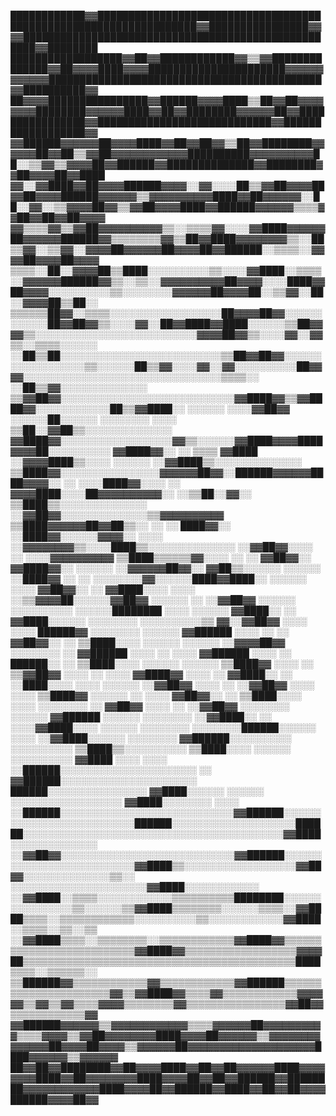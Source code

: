 ████████████▓▓██████████████████████████████████████████████████████████████████▓▓████████████████▓▓▓▓████████████████████████████████████████████████████▓▓████████
██████████████████▓▓██▓▓████████████▓▓▒▒▓▓██████████████▓▓██▓▓▓▓████▓▓▓▓██████████████████████▓▓▓▓▓▓▓▓▓▓▓▓████████████████████████████████████████████▓▓██████████▓▓
██▓▓▓▓████████████████▓▓██████▓▓▓▓████▒▒██▓▓██▓▓▓▓▓▓▓▓████████▓▓▓▓▓▓████▓▓██▓▓████████▓▓▓▓▓▓██▓▓████████████████▓▓████████████████████████████▓▓██████████████████▓▓
▓▓██████▓▓▓▓▓▓██▓▓▓▓████▓▓██▓▓██▓▓▒▒██▓▓████████▓▓▓▓▓▓██▓▓██▒▒▓▓██▓▓▓▓▓▓▓▓▓▓▓▓██████████▓▓▓▓▓▓▓▓▓▓██░░▒▒▓▓▒▒▓▓▓▓██▓▓██████▓▓██████████████▓▓████████▓▓██▓▓▓▓██▓▓████
▓▓░░▓▓████▓▓██▓▓▓▓██████▓▓▓▓░░▓▓░░░░██▒▒▓▓██▓▓▓▓██▓▓██▓▓▓▓██████▓▓▓▓▓▓▒▒▓▓▓▓▓▓▓▓▓▓████▓▓██▓▓▓▓▓▓░░██░░▓▓░░▒▒▓▓▓▓██▓▓▒▒▓▓██▓▓▓▓████▓▓██████▓▓▓▓▓▓▒▒▒▒▓▓██▓▓██▓▓██▓▓▓▓
▓▓▒▒▒▒▓▓▒▒▓▓██▓▓▓▓▓▓▓▓▓▓▒▒░░▒▒▒▒▓▓░░░░▓▓████▓▓▓▓▓▓██▓▓▓▓▓▓██████▓▓▒▒▒▒▒▒▒▒▓▓▒▒██▓▓████▓▓▓▓▓▓▓▓▒▒░░██▒▒▓▓░░▒▒▓▓░░▓▓▓▓██▓▓▓▓▓▓██▓▓▓▓██▓▓██████░░▒▒▒▒░░▓▓▓▓██▓▓▓▓██▓▓▓▓
▒▒▒▒░░██░░▓▓▓▓██▒▒████░░░░░░░░░░▒▒░░░░▓▓████░░▒▒▒▒░░▓▓▓▓▓▓██████▓▓▒▒░░▒▒░░▓▓▓▓▓▓▓▓▓▓██▓▓▓▓░░░░████▓▓██▓▓▓▓░░░░░░░░░░▒▒░░░░░░░░▓▓▓▓▓▓██▓▓▓▓██░░▒▒▓▓░░██░░▓▓▓▓██▒▒██░░
▒▒▒▒▒▒██▓▓░░▒▒▒▒░░░░░░░░░░░░░░░░░░██▓▓▓▓██▓▓░░░░░░░░░░░░██▓▓██▓▓▒▒░░░░▓▓░░██▓▓████▓▓████░░░░░░▒▒██▓▓▓▓▒▒░░░░░░░░░░░░░░░░░░░░░░░░░░▓▓▓▓██▓▓▒▒░░░░▓▓░░▓▓▒▒░░▒▒▒▒░░░░░░
░░██▒▒██░░░░░░░░░░░░░░░░░░░░░░░░░░▒▒██▓▓██▓▓░░░░░░░░░░░░░░░░░░▒▒░░░░░░██▒▒▓▓░░░░▓▓░░▓▓░░░░░░░░░░██▓▓▓▓░░░░░░░░░░░░░░░░░░░░░░░░░░░░░░░░▒▒▒▒░░  ░░██▒▒▓▓░░░░░░░░░░░░░░
▒▒▓▓██▓▓░░░░░░░░░░░░░░░░░░░░░░░░░░░░▓▓████▓▓▒▒▓▓████▓▓░░░░░░░░░░░░██▒▒▓▓████░░      ░░░░░░  ░░░░▓▓██▓▓  ░░░░░░██░░░░░░  ░░░░░░░░  ░░░░    ▒▒██░░▓▓██▒▒░░░░░░░░░░░░░░
▓▓████▓▓░░░░░░░░░░░░░░░░░░▓▓▒▒░░░░░░▓▓████▓▓▓▓████▓▓▓▓██░░░░░░░░░░  ▓▓████▓▓░░    ░░      ▒▒▒▒  ▓▓████  ░░▓▓▓▓████▒▒░░░░          ░░░░░░    ░░▓▓████▒▒░░░░░░░░░░░░░░
▒▒████▓▓░░░░░░░░░░░░░░░░▓▓▓▓▓▓██▓▓░░██████▓▓▓▓▓▓████▓▓▓▓░░  ░░    ░░░░████▓▓░░░░      ░░      ▓▓▓▓████░░░░██▓▓▓▓▓▓▓▓▓▓░░        ░░▒▒██░░▓▓░░  ▒▒████▒▒░░░░░░░░░░░░░░
░░▓▓██▓▓░░░░░░░░░░░░░░▒▒▓▓▓▓▓▓▓▓▓▓  ▒▒████▓▓▓▓▓▓██▓▓██▒▒░░  ░░  ░░    ████▓▓░░                ░░████▓▓░░░░░░▓▓▓▓░░  ░░░░        ░░▓▓▓▓▓▓▓▓▒▒░░░░████▒▒░░░░░░░░░░░░░░
░░▓▓██▓▓░░░░    ░░  ░░░░▓▓▓▓▓▓▓▓▓▓  ▒▒████▒▒▒▒▒▒▓▓░░░░  ░░  ░░        ▓▓██▓▓░░                  ▓▓████▓▓░░        ░░░░░░        ░░▓▓▓▓▓▓██▓▓░░  ▓▓██▒▒░░░░░░  ░░░░░░
░░████▓▓  ░░  ░░  ░░░░░░░░▓▓░░░░░░████▓▓████░░  ░░░░░░  ░░░░          ▓▓██▓▓░░        ░░        ▓▓████░░░░          ░░░░        ░░▒▒▓▓▓▓██░░░░░░▓▓██▓▓  ░░░░░░    ░░
░░▓▓██▓▓  ░░░░░░  ░░░░░░░░░░  ░░░░░░████████  ░░░░      ░░░░░░        ▓▓████░░        ░░        ▓▓████░░░░░░    ░░░░░░░░      ░░░░░░░░░░▒▒  ▓▓░░▓▓██▓▓  ░░░░    ░░░░
██████▓▓  ░░░░░░░░  ░░░░░░          ▓▓██████  ░░░░      ░░  ░░        ▓▓██▓▓░░        ░░        ▒▒████░░░░        ░░░░░░      ░░░░░░        ░░▓▓▓▓██▓▓  ░░░░░░░░  ░░
▓▓██████  ░░░░  ░░    ░░░░          ▓▓██████  ░░░░      ░░            ██████░░        ░░        ▒▒████░░░░        ░░░░░░      ░░░░░░          ▒▒████▓▓  ░░░░      ░░
▒▒▓▓██▓▓  ░░░░  ░░    ░░░░          ▓▓████▓▓  ░░░░      ░░            ▓▓████░░        ░░        ░░████░░░░          ░░░░      ░░░░░░          ░░▓▓██▓▓  ░░░░      ░░
░░▓▓██▓▓  ░░░░        ░░░░          ▒▒████▓▓  ░░░░░░    ░░  ░░░░      ▓▓██▓▓░░        ░░        ▒▒████░░░░          ░░░░      ░░░░░░░░      ░░  ▓▓██▓▓  ░░░░      ░░
░░▓▓██▓▓  ░░░░░░░░  ░░░░░░          ▓▓██████  ░░░░░░  ░░░░░░░░      ░░▓▓████░░  ░░          ░░░░▓▓████░░░░        ░░░░░░      ░░░░░░░░  ░░░░░░░░██████░░░░░░    ░░░░
░░▓▓████░░░░░░    ░░░░░░░░          ▓▓██████░░░░░░░░░░  ░░░░░░░░░░    ▒▒████▒▒░░░░░░░░░░        ▒▒████░░░░        ░░░░░░      ░░░░░░░░░░        ▓▓████  ░░░░    ░░░░
░░██████░░░░░░░░░░░░░░░░░░░░░░  ░░  ▓▓██████░░░░░░░░░░░░░░░░░░░░░░    ██████░░░░░░░░░░░░░░░░    ▓▓████░░░░░░      ░░░░░░  ░░░░░░░░░░░░░░░░░░    ▓▓████░░░░░░░░  ░░░░
░░██████░░░░░░░░░░░░░░░░░░░░░░░░░░░░▓▓██████░░░░░░░░░░░░░░░░░░░░░░░░░░██████░░░░░░░░░░░░░░░░░░░░██████░░░░░░░░░░░░░░░░░░░░░░░░░░░░░░░░░░░░░░░░░░▓▓████░░░░░░░░░░░░░░
░░▓▓██▓▓░░░░░░░░░░░░░░░░░░░░░░░░░░░░▓▓██████░░░░░░░░░░░░░░░░░░░░░░░░░░▓▓████▒▒░░░░░░░░░░░░░░░░░░▓▓██▓▓░░░░░░░░░░░░░░▒▒░░  ░░░░░░░░░░░░░░░░░░░░░░▓▓████░░░░░░░░░░░░  
░░▓▓████░░▒▒▒▒░░░░░░░░░░░░▒▒▒▒▒▒▒▒▒▒████████░░░░░░░░░░░░░░░░▒▒░░░░░░▒▒▓▓████▒▒▒▒▒▒▒▒░░░░░░▒▒▒▒░░▓▓████▒▒▒▒░░▒▒▒▒▒▒▒▒▒▒▒▒░░░░░░░░░░▒▒░░░░░░░░░░░░▓▓████░░▒▒▒▒░░▒▒░░▒▒
░░▓▓████▒▒▒▒░░▒▒▒▒▒▒▒▒░░▒▒▒▒▒▒▒▒▒▒▒▒▓▓████▓▓▒▒▒▒▒▒▒▒▒▒▒▒▒▒▒▒▒▒▒▒▒▒▒▒▒▒▓▓████▓▓▒▒▒▒▒▒▒▒▒▒▒▒▒▒▒▒▒▒▓▓▓▓██▒▒▒▒▒▒▒▒▒▒▒▒▒▒▒▒▒▒▒▒▒▒▒▒▒▒▒▒▒▒▒▒▒▒▒▒▒▒▒▒▒▒▒▒████▒▒▒▒░░▒▒▒▒▒▒░░
▒▒██████▓▓▒▒▒▒▒▒▒▒▒▒▒▒▓▓▒▒▒▒▒▒▒▒▒▒▒▒▓▓██████▒▒▒▒▒▒▒▒▒▒▒▒▒▒▒▒▒▒▒▒▒▒▓▓▒▒▓▓████▓▓▒▒▒▒▓▓▒▒▒▒▒▒▒▒▒▒▒▒▓▓▓▓▓▓▒▒▓▓▒▒▓▓▒▒▒▒▓▓▓▓▒▒▒▒▒▒▒▒▓▓▒▒▒▒▒▒▒▒▒▒▒▒▒▒▒▒▓▓██▓▓▒▒▒▒▒▒▒▒▒▒▒▒▓▓
▓▓██████▓▓▓▓▓▓▒▒▓▓▓▓▓▓▓▓▓▓▓▓▒▒▒▒▓▓▓▓▓▓██▓▓▓▓▓▓▓▓▓▓▒▒▒▒▓▓▓▓▒▒▓▓██▓▓▓▓▓▓▓▓████▓▓▓▓██▓▓▓▓▓▓▒▒▓▓▓▓▓▓▓▓▓▓▓▓▓▓██▓▓▓▓██▓▓▓▓▒▒▓▓▓▓▓▓██▓▓▓▓▓▓▓▓▓▓▓▓▓▓▓▓▓▓▓▓████▓▓▓▓▓▓▒▒▓▓▓▓▓▓
██▓▓██▓▓████████▓▓██▓▓▓▓████▓▓██▓▓██▓▓▓▓▓▓████▓▓▓▓▓▓▓▓████▓▓██▓▓▓▓▓▓▓▓████▓▓▓▓██▓▓██▓▓██████▓▓████████▓▓▓▓▓▓▓▓▓▓▓▓████▓▓▓▓██▓▓██████▓▓████▓▓██▓▓██▓▓▓▓██████▓▓▓▓██▓▓
